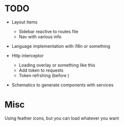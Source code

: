 # TODO

- Layout items
	- Sidebar reactive to routes file
	-	Nav with various info
	
- Language implementation with i18n or something

- Http interceptor
	- Loading overlay or something like this
	- Add token to requests
	- Token refrshing (before )

- Schematics to generate components with services

# Misc
Using feather icons, but you can load whatever you want